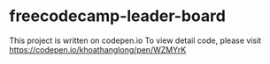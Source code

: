# freecodecamp-leader-board

This project is written on codepen.io
To view detail code, please visit https://codepen.io/khoathanglong/pen/WZMYrK 
